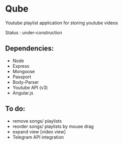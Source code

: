 Qube
==========

Youtube playlist application for storing youtube videos

Status : under-construction

Dependencies:
----------
   * Node
   * Express
   * Mongoose
   * Passport
   * Body-Parser
   * Youtube API (v3)
   * Angular.js

To do:
----------
   * remove songs/ playlists
   * reorder songs/ playlists by mouse drag
   * expand view [video view]
   * Telegram API integration
